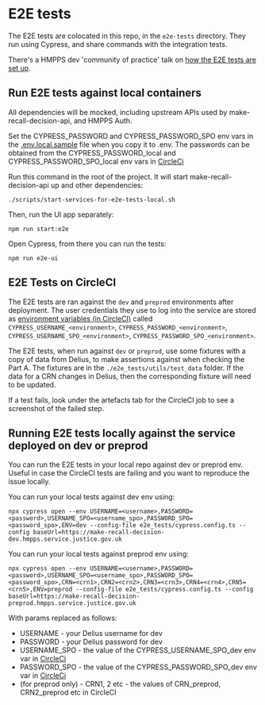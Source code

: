 # E2E tests

The E2E tests are colocated in this repo, in the `e2e-tests` directory. They run using Cypress, and share commands with the integration tests.

There's a HMPPS dev 'community of practice' talk on [how the E2E tests are set up](https://drive.google.com/file/d/1OeekvkViazrYNJXGMZrlM8UZU-Z71x6X/view).

## Run E2E tests against local containers

All dependencies will be mocked, including upstream APIs used by make-recall-decision-api, and HMPPS Auth.

Set the CYPRESS_PASSWORD and CYPRESS_PASSWORD_SPO env vars in the [.env.local.sample](./.env.local.sample) file when you copy it to .env. The passwords can be obtained from the CYPRESS_PASSWORD_local and CYPRESS_PASSWORD_SPO_local env vars in [CircleCi](https://app.circleci.com/settings/project/github/ministryofjustice/make-recall-decision-ui/environment-variables)

Run this command in the root of the project. It will start make-recall-decision-api up and other dependencies:

```
./scripts/start-services-for-e2e-tests-local.sh
```

Then, run the UI app separately:
```
npm run start:e2e
```

Open Cypress, from there you can run the tests:
```
npm run e2e-ui
```

## E2E Tests on CircleCI

The E2E tests are ran against the `dev` and `preprod` environments after deployment. The user credentials they use to log into the service are stored as [environment variables (in CircleCI)](https://app.circleci.com/settings/project/github/ministryofjustice/make-recall-decision-ui/environment-variables) called `CYPRESS_USERNAME_<environment>`, `CYPRESS_PASSWORD_<environment>`, `CYPRESS_USERNAME_SPO_<environment>`, `CYPRESS_PASSWORD_SPO_<environment>`.

The E2E tests, when run against `dev` or `preprod`, use some fixtures with a copy of data from Delius, to make assertions against when checking the Part A. The fixtures are in the `./e2e_tests/utils/test_data` folder. If the data for a CRN changes in Delius, then the corresponding fixture will need to be updated.

If a test fails, look under the artefacts tab for the CircleCI job to see a screenshot of the failed step.

## Running E2E tests locally against the service deployed on dev or preprod

You can run the E2E tests in your local repo against dev or preprod env. Useful in case the CircleCI tests are failing and you want to reproduce the issue locally.

You can run your local tests against dev env using:

```
npx cypress open --env USERNAME=<username>,PASSWORD=<password>,USERNAME_SPO=<username_spo>,PASSWORD_SPO=<password_spo>,ENV=dev --config-file e2e_tests/cypress.config.ts --config baseUrl=https://make-recall-decision-dev.hmpps.service.justice.gov.uk
```

You can run your local tests against preprod env using:

```
npx cypress open --env USERNAME=<username>,PASSWORD=<password>,USERNAME_SPO=<username_spo>,PASSWORD_SPO=<password_spo>,CRN=<crn1>,CRN2=<crn2>,CRN3=<crn3>,CRN4=<crn4>,CRN5=<crn5>,ENV=preprod --config-file e2e_tests/cypress.config.ts --config baseUrl=https://make-recall-decision-preprod.hmpps.service.justice.gov.uk
```

With params replaced as follows:
- USERNAME - your Delius username for dev
- PASSWORD - your Delius password for dev
- USERNAME_SPO - the value of the CYPRESS_USERNAME_SPO_dev env var in [CircleCi](https://app.circleci.com/settings/project/github/ministryofjustice/make-recall-decision-ui/environment-variables)
- PASSWORD_SPO - the value of the CYPRESS_PASSWORD_SPO_dev env var in [CircleCi](https://app.circleci.com/settings/project/github/ministryofjustice/make-recall-decision-ui/environment-variables)
- (for preprod only) - CRN1, 2 etc - the values of CRN_preprod, CRN2_preprod etc in CircleCI
